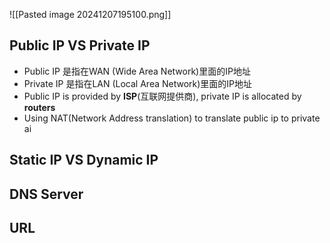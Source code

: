 ![[Pasted image 20241207195100.png]]

## Public IP  VS Private IP
- Public IP 是指在WAN (Wide Area Network)里面的IP地址
- Private IP  是指在LAN (Local Area Network)里面的IP地址
- Public IP is provided by **ISP**(互联网提供商), private IP is allocated by **routers**
- Using NAT(Network Address translation) to translate public ip to private ai

## Static IP VS Dynamic IP

## DNS Server

## URL
